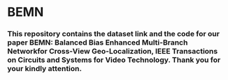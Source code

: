 # BEMN

### This repository contains the dataset link and the code for our paper BEMN: Balanced Bias Enhanced Multi-Branch Networkfor Cross-View Geo-Localization, IEEE Transactions on Circuits and Systems for Video Technology. Thank you for your kindly attention.
